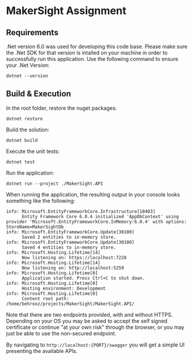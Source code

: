 # MakerSight Assignment

## Requirements
.Net version 6.0 was used for developing this code base. Please make sure the .Net SDK for that version is intalled on your machine in order to successfully run this application. Use the following command to ensure your .Net Version:
```
dotnet --version
```

## Build & Execution

In the root folder, restore the nuget packages:

```
dotnet restore
```

Build the solution:
```
dotnet build
```

Execute the unit tests:
```
dotnet test
```

Run the application:
```
dotnet run --project ./MakerSight.API
```

When running the application, the resulting output in your console looks something like the following:
```
info: Microsoft.EntityFrameworkCore.Infrastructure[10403]
      Entity Framework Core 6.0.4 initialized 'AppDbContext' using provider 'Microsoft.EntityFrameworkCore.InMemory:6.0.4' with options: StoreName=MakerSightDb 
info: Microsoft.EntityFrameworkCore.Update[30100]
      Saved 2 entities to in-memory store.
info: Microsoft.EntityFrameworkCore.Update[30100]
      Saved 4 entities to in-memory store.
info: Microsoft.Hosting.Lifetime[14]
      Now listening on: https://localhost:7228
info: Microsoft.Hosting.Lifetime[14]
      Now listening on: http://localhost:5259
info: Microsoft.Hosting.Lifetime[0]
      Application started. Press Ctrl+C to shut down.
info: Microsoft.Hosting.Lifetime[0]
      Hosting environment: Development
info: Microsoft.Hosting.Lifetime[0]
      Content root path: /home/behrooz/projects/MakerSight/MakerSight.API/
```

Note that there are two endpoints provided, with and without HTTPS. Depending on your OS you may be asked to accept the self signed certificate or continue "at your own risk" through the browser, or you may just be able to use the non-secured endpoint.

By navigating to `http://localhost:{PORT}/swagger` you will get a simple UI presenting the available APIs.
